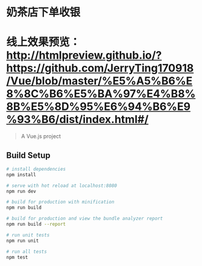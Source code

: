 # 奶茶店下单收银

# 线上效果预览：http://htmlpreview.github.io/?https://github.com/JerryTing170918/Vue/blob/master/%E5%A5%B6%E8%8C%B6%E5%BA%97%E4%B8%8B%E5%8D%95%E6%94%B6%E9%93%B6/dist/index.html#/

> A Vue.js project

## Build Setup

``` bash
# install dependencies
npm install

# serve with hot reload at localhost:8080
npm run dev

# build for production with minification
npm run build

# build for production and view the bundle analyzer report
npm run build --report

# run unit tests
npm run unit

# run all tests
npm test
```